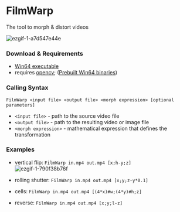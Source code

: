 # FilmWarp
The tool to morph & distort videos  

![ezgif-1-a7d547e44e](https://user-images.githubusercontent.com/11349690/28335444-167668fe-6c07-11e7-8a37-43b5a5b2f1b8.gif)

### Download & Requirements

- [Win64 executable](https://sourceforge.net/projects/filmwarp/files/FilmWarp.exe/download)
- requires [opencv](http://opencv.org/releases.html); ([Prebuilt Win64 binaries](https://sourceforge.net/projects/filmwarp/files/opencv.zip/download))

### Calling Syntax

    FilmWarp <input file> <output file> <morph expression> [optional parameters]

- `<input file>` - path to the source video file
- `<output file>` - path to the resulting video or image file
- `<morph expression>` - mathematical expression that defines the transformation

### Examples

- vertical flip: `FilmWarp in.mp4 out.mp4 [x;h-y;z]`  
![ezgif-1-790f38b76f](https://user-images.githubusercontent.com/11349690/28335541-696e0bd4-6c07-11e7-9662-996020434474.gif)

- rolling shutter: `FilmWarp in.mp4 out.mp4 [x;y;z-y*0.1]`
- cells: `FilmWarp in.mp4 out.mp4 [(4*x)#w;(4*y)#h;z]`
- reverse: `FilmWarp in.mp4 out.mp4 [x;y;l-z]`

